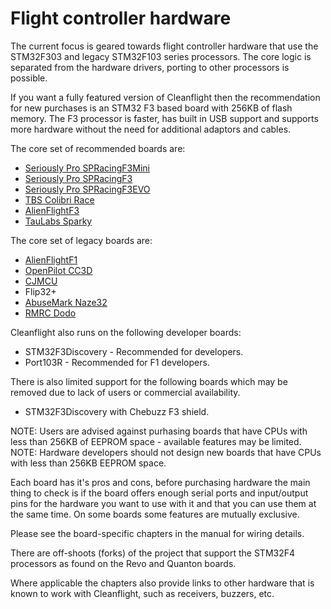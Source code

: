 # Flight controller hardware

The current focus is geared towards flight controller hardware that use the STM32F303 and legacy STM32F103 series processors.  The core logic is separated from the hardware drivers, porting to other processors is possible.

If you want a fully featured version of Cleanflight then the recommendation for new purchases is an STM32 F3 based board with 256KB of flash memory.  The F3 processor is faster, has built in USB support and supports more hardware without the need for additional adaptors and cables.

The core set of recommended boards are:

* [Seriously Pro SPRacingF3Mini](boards/Board%20-%20SPRacingF3MINI.md)
* [Seriously Pro SPRacingF3](boards/Board%20-%20SPRacingF3.md)
* [Seriously Pro SPRacingF3EVO](boards/Board%20-%20SPRacingF3EVO.md)
* [TBS Colibri Race](boards/Board%20-%20ColibriRace.md)
* [AlienFlightF3](boards/Board%20-%20AlienFlight.md)
* [TauLabs Sparky](boards/Board%20-%20Sparky.md)

The core set of legacy boards are:

* [AlienFlightF1](boards/Board%20-%20AlienFlight.md)
* [OpenPilot CC3D](boards/Board%20-%20CC3D.md)
* [CJMCU](boards/Board%20-%20CJMCU.md)
* Flip32+
* [AbuseMark Naze32](boards/Board%20-%20Naze32.md)
* [RMRC Dodo](boards/Board%20-%20RMDO.md)

Cleanflight also runs on the following developer boards:

* STM32F3Discovery - Recommended for developers.
* Port103R - Recommended for F1 developers.

There is also limited support for the following boards which may be removed due to lack of users or commercial availability.
 
* STM32F3Discovery with Chebuzz F3 shield.

NOTE: Users are advised against purhasing boards that have CPUs with less than 256KB of EEPROM space - available features may be limited.
NOTE: Hardware developers should not design new boards that have CPUs with less than 256KB EEPROM space. 

Each board has it's pros and cons, before purchasing hardware the main thing to check is if the board offers enough serial ports and input/output pins for the hardware you want to use with it and that you can use them at the same time.  On some boards some features are mutually exclusive.

Please see the board-specific chapters in the manual for wiring details.

There are off-shoots (forks) of the project that support the STM32F4 processors as found on the Revo and Quanton boards.

Where applicable the chapters also provide links to other hardware that is known to work with Cleanflight, such as receivers, buzzers, etc.
